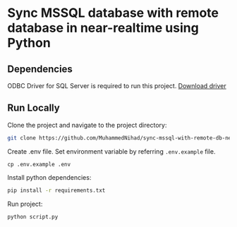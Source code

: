 # Sync MSSQL database with remote database in near-realtime using Python


## Dependencies

ODBC Driver for SQL Server is required to run this project. [Download driver](https://learn.microsoft.com/en-us/sql/connect/odbc/microsoft-odbc-driver-for-sql-server?view=sql-server-ver15)



## Run Locally

Clone the project and navigate to the project directory:

```bash
git clone https://github.com/MuhammedNihad/sync-mssql-with-remote-db-near-realtime-python && cd sync-mssql-with-remote-db-near-realtime-python
```
Create .env file. Set environment variable by referring `.env.example` file.
```
cp .env.example .env
```

Install python dependencies:

```bash
pip install -r requirements.txt
```

Run project:

```bash
python script.py
```

